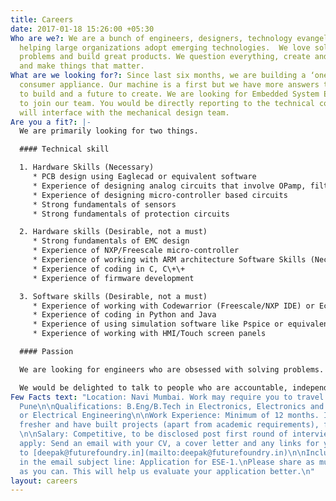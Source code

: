 ```yaml
---
title: Careers
date: 2017-01-18 15:26:00 +05:30
Who are we?: We are a bunch of engineers, designers, technology evangelists and marketers
  helping large organizations adopt emerging technologies.  We love solving real-world
  problems and build great products. We question everything, create and break swiftly
  and make things that matter.
What are we looking for?: Since last six months, we are building a ‘one of a kind’
  consumer appliance. Our machine is a first but we have more answers to find, things
  to build and a future to create. We are looking for Embedded System Engineers (ESE)
  to join our team. You would be directly reporting to the technical co-founder and
  will interface with the mechanical design team.
Are you a fit?: |-
  We are primarily looking for two things.

  #### Technical skill

  1. Hardware Skills (Necessary)
     * PCB design using Eaglecad or equivalent software
     * Experience of designing analog circuits that involve OPamp, filters
     * Experience of designing micro-controller based circuits
     * Strong fundamentals of sensors
     * Strong fundamentals of protection circuits

  2. Hardware skills (Desirable, not a must)
     * Strong fundamentals of EMC design
     * Experience of NXP/Freescale micro-controller
     * Experience of working with ARM architecture Software Skills (Necessary)
     * Experience of coding in C, C\+\+
     * Experience of firmware development

  3. Software skills (Desirable, not a must)
     * Experience of working with Codewarrior (Freescale/NXP IDE) or Eclipse IDE
     * Experience of coding in Python and Java
     * Experience of using simulation software like Pspice or equivalent
     * Experience of working with HMI/Touch screen panels

  #### Passion

  We are looking for engineers who are obsessed with solving problems. Every day in our office is challenging and you need more than motivation to succeed. We look for traits like picking up new skills quickly and working under tight deadlines.

  We would be delighted to talk to people who are accountable, independent and can deliver without constant supervision.
Few Facts text: "Location: Navi Mumbai. Work may require you to travel to Mumbai and
  Pune\n\nQualifications: B.Eng/B.Tech in Electronics, Electronics and Telecommunications
  or Electrical Engineering\n\nWork Experience: Minimum of 12 months. If you are a
  fresher and have built projects (apart from academic requirements), feel free apply.
  \n\nSalary: Competitive, to be disclosed post first round of interview.\n\nHow to
  apply: Send an email with your CV, a cover letter and any links for your projects
  to [deepak@futurefoundry.in](mailto:deepak@futurefoundry.in)\n\nInclude the following
  in the email subject line: Application for ESE-1.\nPlease share as much information
  as you can. This will help us evaluate your application better.\n"
layout: careers
---
```



